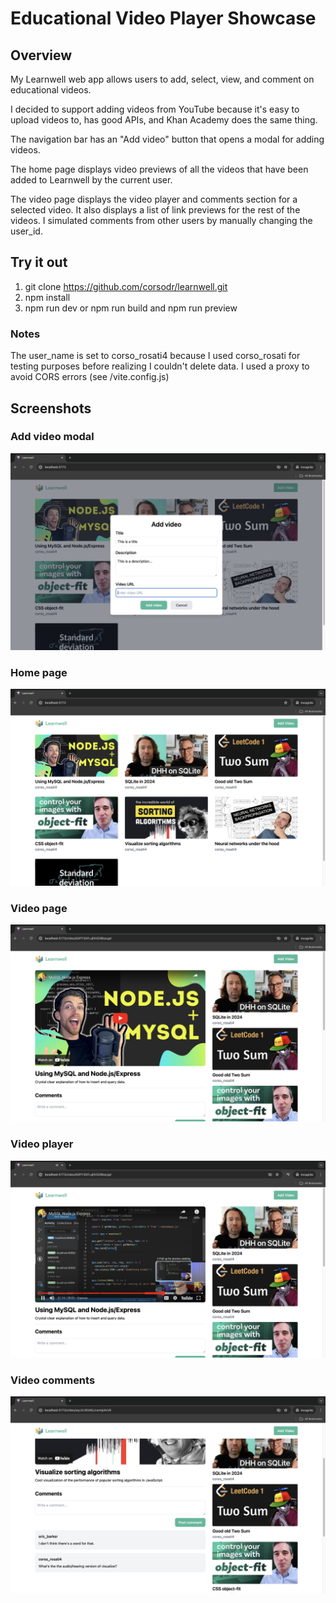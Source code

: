 # Educational Video Player Showcase

## Overview 
My Learnwell web app allows users to add, select, view, and comment on educational videos. 

I decided to support adding videos from YouTube because it's easy to upload videos to, has good APIs, and Khan Academy does the same thing.

The navigation bar has an "Add video" button that opens a modal for adding videos. 

The home page displays video previews of all the videos that have been added to Learnwell by the current user. 

The video page displays the video player and comments section for a selected video. It also displays a list of link previews for the rest of the videos. I simulated comments from other users by manually changing the user_id. 


## Try it out 
1) git clone https://github.com/corsodr/learnwell.git
2) npm install
3) npm run dev or npm run build and npm run preview 

### Notes 
The user_name is set to corso_rosati4 because I used corso_rosati for testing purposes before realizing I couldn't delete data. I used a proxy to avoid CORS errors (see /vite.config.js)

## Screenshots 

### Add video modal 

![Add video modal screenshot](public/modal.png)

### Home page 

![Home page screenshot](public/home-page.png)

### Video page 

![Video page screenshot](public/video-page.png)

### Video player 

![Video player screenshot](public/video-player.png)

### Video comments 

![Video comments screenshot](public/comments.png)